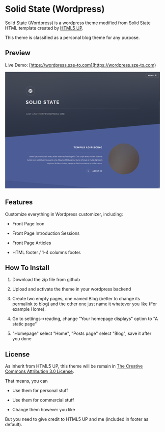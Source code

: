 # Solid State (Wordpress)

Solid State (Wordpress) is a wordpress theme modified from Solid State HTML template created by [HTML5 UP](http://html5up.net/).

This theme is classified as a personal blog theme for any purpose.

## Preview

Live Demo: [https://wordpress.sze-to.com](https://wordpress.sze-to.com)

![preview](screenshot.png)

## Features

Customize everything in Wordpress customizer, including:

* Front Page Icon

* Front Page Introduction Sessions

* Front Page Articles

* HTML footer / 1-4 columns footer.

## How To Install

1. Download the zip file from github

2. Upload and activate the theme in your wordpress backend

3. Create two empty pages, one named Blog (better to change its permalink to blog) and the other one just name it whatever you like (For example Home).

4. Go to settings->reading, change "Your homepage displays" option to "A static page"

5. "Homepage" select "Home", "Posts page" select "Blog", save it after you done

## License

As inherit from HTML5 UP, this theme will be remain in [The Creative Commons Attribution 3.0 License](http://creativecommons.org/licenses/by/3.0/).

That means, you can

* Use them for personal stuff

* Use them for commercial stuff

* Change them however you like

But you need to give credit to HTML5 UP and me (included in footer as default).
